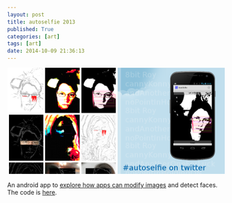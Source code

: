 ```yaml
---
layout: post
title: autoselfie 2013
published: True
categories: [art]
tags: [art]
date: 2014-10-09 21:36:13
---
```

![photo of autoselfie](/images/feature.png)

An android app to [explore how apps can modify images][autoselfie] and detect faces. The code is [here][code].

[autoselfie]: http://www.maiatoday.co.za/technical
[code]: https://github.com/maiatoday/autoSelfie
